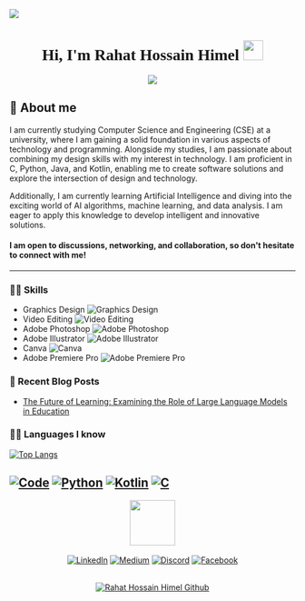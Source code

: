 ![](https://github.com/halfrost/halfrost/blob/master/icons/header_1.png)
<h1 align="center" style="font-family:caveat">Hi, I'm Rahat Hossain Himel <img src="https://media.giphy.com/media/hvRJCLFzcasrR4ia7z/giphy.gif" width="35"></h1>
<p align="center">
  <a href="https://github.com/DenverCoder1/readme-typing-svg"><img src="https://readme-typing-svg.herokuapp.com?lines=Computer+Science+Student;Competitive+Programmer;Always%20learning%20new%20things&center=true&width=500&height=50"></a>
</p>

## 📖 About me
I am currently studying Computer Science and Engineering (CSE) at a university, where I am gaining a solid foundation in various aspects of technology and programming. Alongside my studies, I am passionate about combining my design skills with my interest in technology. I am proficient in C, Python, Java, and Kotlin, enabling me to create software solutions and explore the intersection of design and technology.

Additionally, I am currently learning Artificial Intelligence and diving into the exciting world of AI algorithms, machine learning, and data analysis. I am eager to apply this knowledge to develop intelligent and innovative solutions.

#### I am open to discussions, networking, and collaboration, so don't hesitate to connect with me!
---
### 🧑‍💻 Skills

- Graphics Design ![Graphics Design](https://img.shields.io/badge/-Graphics%20Design-blue?style=flat&logo=adobe%20photoshop&logoColor=white)
- Video Editing ![Video Editing](https://img.shields.io/badge/-Video%20Editing-red?style=flat&logo=YouTube&logoColor=white)
- Adobe Photoshop ![Adobe Photoshop](https://img.shields.io/badge/-Adobe%20Photoshop-001932?style=flat&logo=adobe%20photoshop&logoColor=white)
- Adobe Illustrator ![Adobe Illustrator](https://img.shields.io/badge/-Adobe%20Illustrator-300000?style=flat&logo=adobe%20illustrator&logoColor=white)
- Canva ![Canva](https://img.shields.io/badge/-Canva-blue?style=flat&logo=canva&logoColor=white)
- Adobe Premiere Pro ![Adobe Premiere Pro](https://img.shields.io/badge/-Adobe%20Premiere%20Pro-1d1f50?style=flat&logo=adobe%20premiere%20pro&logoColor=white)

### 📰 Recent Blog Posts
- [The Future of Learning: Examining the Role of Large Language Models in Education](https://medium.com/@itshimelz/largelarge-language-model-and-its-impact-and-possibilities-on-the-education-system-c0314b1dc0c9)

### 🧑‍💻 Languages I know
[![Top Langs](https://github-readme-stats.vercel.app/api/top-langs/?username=itshimelz&layout=compact)](https://github.com/itshimelz/github-readme-stats)

<a href="https://github.com/itshimelz?tab=repositories" target="_blank"><img alt="Code" src="https://img.shields.io/badge/-code-000000?style=flat-badge&logo=Plex&logoColor=white"></a>
<a href="https://github.com/itshimelz?tab=repositories&language=python" target="_blank"><img alt="Python" src="https://img.shields.io/badge/-Python-3776AB?style=style=badge&logo=Python&logoColor=white"></a>
<a href="https://github.com/itshimelz?tab=repositories=kotlin" target="_blank"><img alt="Kotlin" src="https://img.shields.io/badge/-Kotlin-276DC3?style=style=badge&logo=Kotlin&logoColor=white"></a>
<a href="https://github.com/itshimelz?tab=repositories=c" target="_blank"><img alt="C" src="https://img.shields.io/badge/-C-00599C?style=style=badge&logo=C&logoColor=white"></a>
---

<div align=center>
    <img src="https://media.giphy.com/media/wj5DGHqqBJnQKwUwjv/giphy.gif" width="80"></img>
    <br></br>
    <a href="https://www.linkedin.com/in/itshimelz/"><img src="https://img.shields.io/badge/Linkedin-0077b5?style=flat&logo=linkedin" alt="LinkedIn" /></a>
    <a href="https://medium.com/@itshimelz"><img src="https://img.shields.io/badge/Medium-12100E?style=flat&logo=medium" alt="Medium" /></a>
    <a href="itshimelz#0255"><img src="https://img.shields.io/badge/Discord-%235865F2.svg?style=badge&logo=discord&logoColor=white" alt="Discord" /></a>
    <a href="https://www.facebook.com/itshimelz"><img src="https://img.shields.io/badge/Facebook-%231877F2.svg?style=badge&logo=Facebook&logoColor=white" alt="Facebook" /></a>
  <br></br>
  <p align="center">
   <a href="https://gpvc.arturio.dev/itshimelz"> <img alt="Rahat Hossain Himel Github" src="https://gpvc.arturio.dev/itshimelz"> </a>
  </p>
</div>
